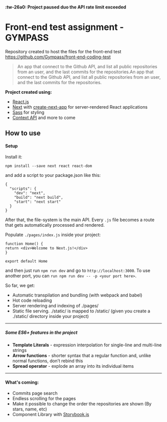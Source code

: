 #### :tw-26a0: Project paused duo the API rate limit exceeded

# Front-end test assignment - GYMPASS
Repository created to host the files for the front-end test https://github.com/Gympass/front-end-coding-test

> An app that connect to the Github API, and list all public repositories from an user, and the last commits for the repositories.An app that connect to the Github API, and list all public repositories from an user, and the last commits for the repositories.

**Project created using:**
- [React.js](https://reactjs.org/ "React.js")
- [Next](https://nextjs.org/ "Next") with [create-next-app](https://open.segment.com/create-next-app/ "create-next-app") for server-rendered React applications
- [Sass](https://sass-lang.com/ "Sass") for styling
- [Context API](https://reactjs.org/docs/context.html "Context API")
and more to come



## How to use
#### Setup
Install it:

`npm install --save next react react-dom`

and add a script to your package.json like this:

	{
	  "scripts": {
		"dev": "next",
		"build": "next build",
		"start": "next start"
	  }
	}
After that, the file-system is the main API. Every `.js` file becomes a route that gets automatically processed and rendered.

Populate `./pages/index.js` inside your project:

	function Home() {
	return <div>Welcome to Next.js!</div>
	}

	export default Home
and then just run `npm run dev` and go to `http://localhost:3000`. To use another port, you can `run npm run dev -- -p <your port here>`.

So far, we get:

- Automatic transpilation and bundling (with webpack and babel)
- Hot code reloading
- Server rendering and indexing of ./pages/
- Static file serving. ./static/ is mapped to /static/ (given you create a ./static/ directory inside your project)


------------

##### Some ES6+ features in the project
- **Template Literals** - expression interpolation for single-line and multi-line strings
- **Arrow functions** - shorter syntax that a regular function and, unlike normal functions, don’t rebind this
- **Spread operator** - explode an array into its individual items

------------

#### What's coming:
- Commits page search
- Endless scrolling for the pages
- Make it possible to change the order the repositories are shown (By stars, name, etc)
- Component Library with [Storybook.js](https://storybook.js.org/ "Storybook.js")
